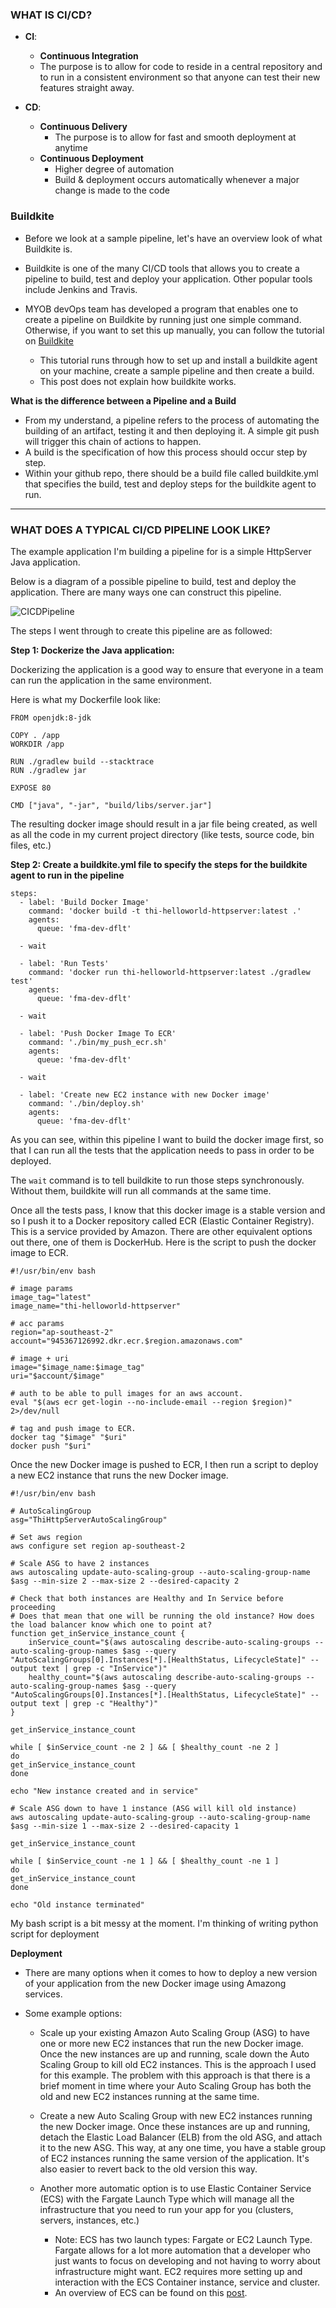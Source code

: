 ### WHAT IS CI/CD?

* **CI**: 
	* **Continuous Integration**
	* The purpose is to allow for code to reside in a central repository and to run in a consistent environment so that anyone can test their new features straight away.

* **CD**: 
	* **Continuous Delivery**
		* The purpose is to allow for fast and smooth deployment at anytime
	* **Continuous Deployment**
		* Higher degree of automation
		* Build & deployment occurs automatically whenever a major change is made to the code 

### Buildkite

* Before we look at a sample pipeline, let's have an overview look of what Buildkite is.

* Buildkite is one of the many CI/CD tools that allows you to create a pipeline to build, test and deploy your application. Other popular tools include Jenkins and Travis. 

* MYOB devOps team has developed a program that enables one to create a pipeline on Buildkite by running just one simple command. Otherwise, if you want to set this up manually, you can follow the tutorial on [Buildkite](https://buildkite.com/docs/quickstart/getting-started)
	* This tutorial runs through how to set up and install a buildkite agent on your machine, create a sample pipeline and then create a build. 
	* This post does not explain how buildkite works.

**What is the difference between a Pipeline and a Build**

* From my understand, a pipeline refers to the process of automating the building of an artifact, testing it and then deploying it. A simple git push will trigger this chain of actions to happen. 
* A build is the specification of how this process should occur step by step.  
* Within your github repo, there should be a build file called buildkite.yml that specifies the build, test and deploy steps for the buildkite agent to run. 

-----

### WHAT DOES A TYPICAL CI/CD PIPELINE LOOK LIKE?

The example application I'm building a pipeline for is a simple HttpServer Java application.

Below is a diagram of a possible pipeline to build, test and deploy the application. There are many ways one can construct this pipeline. 

![CICDPipeline](https://github.com/thidoo/thidoo.github.io/blob/master/images/CICDPipeline.jpg)

The steps I went through to create this pipeline are as followed:

**Step 1: Dockerize the Java application:**

Dockerizing the application is a good way to ensure that everyone in a team can run the application in the same environment.

Here is what my Dockerfile look like: 

```
FROM openjdk:8-jdk

COPY . /app
WORKDIR /app

RUN ./gradlew build --stacktrace
RUN ./gradlew jar

EXPOSE 80

CMD ["java", "-jar", "build/libs/server.jar"]
```

The resulting docker image should result in a jar file being created, as well as all the code in my current project directory (like tests, source code, bin files, etc.)

**Step 2: Create a buildkite.yml file to specify the steps for the buildkite agent to run in the pipeline**

```
steps:
  - label: 'Build Docker Image'
    command: 'docker build -t thi-helloworld-httpserver:latest .'
    agents:
      queue: 'fma-dev-dflt'

  - wait

  - label: 'Run Tests'
    command: 'docker run thi-helloworld-httpserver:latest ./gradlew test'
    agents:
      queue: 'fma-dev-dflt'

  - wait

  - label: 'Push Docker Image To ECR'
    command: './bin/my_push_ecr.sh'
    agents:
      queue: 'fma-dev-dflt'

  - wait

  - label: 'Create new EC2 instance with new Docker image'
    command: './bin/deploy.sh'
    agents:
      queue: 'fma-dev-dflt'
```

As you can see, within this pipeline I want to build the docker image first, so that I can run all the tests that the application needs to pass in order to be deployed. 

The ```wait``` command is to tell buildkite to run those steps synchronously. Without them, buildkite will run all commands at the same time.

Once all the tests pass, I know that this docker image is a stable version and so I push it to a Docker repository called ECR (Elastic Container Registry). This is a service provided by Amazon. There are other equivalent options out there, one of them is DockerHub. Here is the script to push the docker image to ECR.

```
#!/usr/bin/env bash

# image params
image_tag="latest"
image_name="thi-helloworld-httpserver"

# acc params
region="ap-southeast-2"
account="945367126992.dkr.ecr.$region.amazonaws.com"

# image + uri
image="$image_name:$image_tag"
uri="$account/$image"

# auth to be able to pull images for an aws account.
eval "$(aws ecr get-login --no-include-email --region $region)" 2>/dev/null

# tag and push image to ECR.
docker tag "$image" "$uri"
docker push "$uri"
```

Once the new Docker image is pushed to ECR, I then run a script to deploy a new EC2 instance that runs the new Docker image. 

```
#!/usr/bin/env bash

# AutoScalingGroup 
asg="ThiHttpServerAutoScalingGroup"

# Set aws region
aws configure set region ap-southeast-2

# Scale ASG to have 2 instances
aws autoscaling update-auto-scaling-group --auto-scaling-group-name $asg --min-size 2 --max-size 2 --desired-capacity 2

# Check that both instances are Healthy and In Service before proceeding
# Does that mean that one will be running the old instance? How does the load balancer know which one to point at?
function get_inService_instance_count {
	inService_count="$(aws autoscaling describe-auto-scaling-groups --auto-scaling-group-names $asg --query "AutoScalingGroups[0].Instances[*].[HealthStatus, LifecycleState]" --output text | grep -c "InService")"
	healthy_count="$(aws autoscaling describe-auto-scaling-groups --auto-scaling-group-names $asg --query "AutoScalingGroups[0].Instances[*].[HealthStatus, LifecycleState]" --output text | grep -c "Healthy")"
}

get_inService_instance_count

while [ $inService_count -ne 2 ] && [ $healthy_count -ne 2 ]
do
get_inService_instance_count
done

echo "New instance created and in service"

# Scale ASG down to have 1 instance (ASG will kill old instance)
aws autoscaling update-auto-scaling-group --auto-scaling-group-name $asg --min-size 1 --max-size 2 --desired-capacity 1

get_inService_instance_count

while [ $inService_count -ne 1 ] && [ $healthy_count -ne 1 ]
do
get_inService_instance_count
done

echo "Old instance terminated"
```
My bash script is a bit messy at the moment. I'm thinking of writing python script for deployment 

**Deployment**

* There are many options when it comes to how to deploy a new version of your application from the new Docker image using Amazong services. 

* Some example options:

	* Scale up your existing Amazon Auto Scaling Group (ASG) to have one or more new EC2 instances that run the new Docker image. Once the new instances are up and running, scale down the Auto Scaling Group to kill old EC2 instances. This is the approach I used for this example. The problem with this approach is that there is a brief moment in time where your Auto Scaling Group has both the old and new EC2 instances running at the same time. 

	* Create a new Auto Scaling Group with new EC2 instances running the new Docker image. Once these instances are up and running, detach the Elastic Load Balancer (ELB) from the old ASG, and attach it to the new ASG. This way, at any one time, you have a stable group of EC2 instances running the same version of the application. It's also easier to revert back to the old version this way. 
	
	* Another more automatic option is to use Elastic Container Service (ECS) with the Fargate Launch Type which will manage all the infrastructure that you need to run your app for you (clusters, servers, instances, etc.) 
		* Note: ECS has two launch types: Fargate or EC2 Launch Type. Fargate allows for a lot more automation that a developer who just wants to focus on developing and not having to worry about infrastructure might want. EC2 requires more setting up and interaction with the ECS Container instance, service and cluster. 
		* An overview of ECS can be found on this [post]().
	


